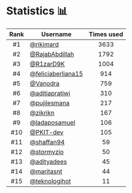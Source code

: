 # Statistics 📊

|Rank|Username|Times used|
:--------:|--------|:--------:|
|#1|[@rikimard](https://github.com/rikimard)|3633|
|#2|[@RajabAbdillah](https://github.com/RajabAbdillah)|1792|
|#3|[@R1zarD9K](https://github.com/R1zarD9K)|1004|
|#4|[@feliciaberliana15](https://github.com/feliciaberliana15)|914|
|#5|[@Vanodra](https://github.com/Vanodra)|759|
|#6|[@aditiapratiwi](https://github.com/aditiapratiwi)|310|
|#7|[@pujilesmana](https://github.com/pujilesmana)|217|
|#8|[@zikrikn](https://github.com/zikrikn)|167|
|#9|[@ladaposamuel](https://github.com/ladaposamuel)|106|
|#10|[@PKIT-dev](https://github.com/PKIT-dev)|105|
|#11|[@shaffan94](https://github.com/shaffan94)|59|
|#12|[@stormyzio](https://github.com/stormyzio)|50|
|#13|[@adityadees](https://github.com/adityadees)|45|
|#14|[@maritasnt](https://github.com/maritasnt)|44|
|#15|[@teknologihot](https://github.com/teknologihot)|11|
